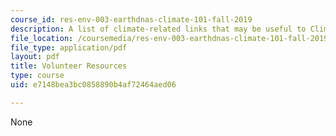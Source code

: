 ```yaml
---
course_id: res-env-003-earthdnas-climate-101-fall-2019
description: A list of climate-related links that may be useful to Climate 101 presenters
file_location: /coursemedia/res-env-003-earthdnas-climate-101-fall-2019/e7148bea3bc0858890b4af72464aed06_MITRES_ENV_003_resourcesF19.pdf
file_type: application/pdf
layout: pdf
title: Volunteer Resources
type: course
uid: e7148bea3bc0858890b4af72464aed06

---
```

None